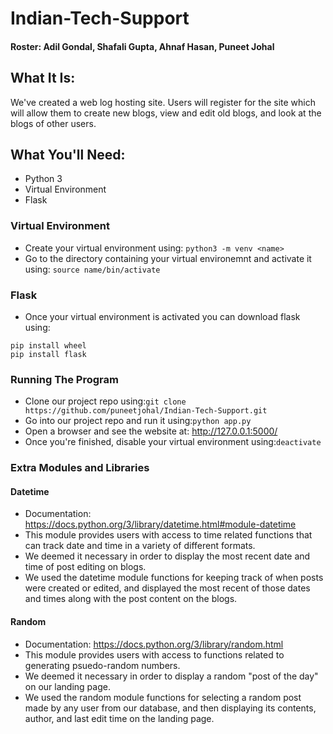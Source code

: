 # Indian-Tech-Support
#### Roster: Adil Gondal, Shafali Gupta, Ahnaf Hasan, Puneet Johal

## What It Is:
We've created a web log hosting site. Users will register for the site which will allow them to create new blogs, view and edit old blogs, and look at the blogs of other users.
## What You'll Need:
* Python 3
* Virtual Environment
* Flask

### Virtual Environment
* Create your virtual environment using: ```python3 -m venv <name> ```
* Go to the directory containing your virtual environemnt and activate it using: ```source name/bin/activate``` 
### Flask
* Once your virtual environment is activated you can download flask using:
```
pip install wheel
pip install flask
```
### Running The Program
* Clone our project repo using:```git clone https://github.com/puneetjohal/Indian-Tech-Support.git```
* Go into our project repo and run it using:```python app.py```
* Open a browser and see the website at: http://127.0.0.1:5000/
* Once you're finished, disable your virtual environment using:```deactivate```

### Extra Modules and Libraries
#### Datetime
* Documentation: <https://docs.python.org/3/library/datetime.html#module-datetime>
* This module provides users with access to time related functions that can track date and time in a variety of different formats.
* We deemed it necessary in order to display the most recent date and time of post editing on blogs.
* We used the datetime module functions for keeping track of when posts were created or edited, and displayed the most recent of those dates and times along with the post content on the blogs.

#### Random
* Documentation: <https://docs.python.org/3/library/random.html>
* This module provides users with access to functions related to generating psuedo-random numbers.
* We deemed it necessary in order to display a random "post of the day" on our landing page.
* We used the random module functions for selecting a random post made by any user from our database, and then displaying its contents, author, and last edit time on the landing page.
